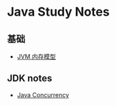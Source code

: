# Java Study Notes

## 基础

- [JVM 内存模型](basic/memory_model.md)

## JDK notes

- [Java Concurrency](concurrency/0_toc.md)

